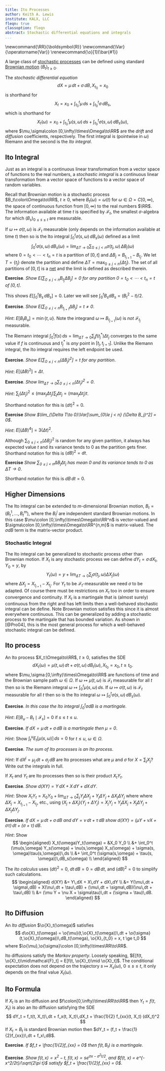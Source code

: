 ```yaml
---
title: Ito Processes
author: Keith A. Lewis
institute: KALX, LLC
fleqn: true
classoption: fleqn
abstract: Stochastic differential equations and integrals
...
```


\newcommand{\RR}{\boldsymbol{R}}
\newcommand{\Var}{\operatorname{Var}}
\renewcommand{\o}[1]{\bar{#1}}

A large class of [stochastic processes](sp.html) can be defined using
standard [Brownian motion](bm.html) $(B_t)_{t\ge 0}$.

The _stochastic differential equation_
$$
	dX = \mu\,dt + \sigma\,dB, X_{t_0} = x_0
$$
is shorthand for
$$
	X_t = x_0 + \int_{t_0}^t \mu\,ds + \int_{t_0}^t \sigma\,dB_s,
$$
which is shorthand for
$$
	X_t(\omega) = x_0 + \int_{t_0}^t \mu(s,\omega)\,ds + \int_{t_0}^t \sigma(s,\omega)\,dB_s(\omega),
$$
where $\mu,\sigma\colon [0,\infty)\times\Omega\to\RR$ are the _drift_ and
_diffusion_ coefficients, respectively.
The first integral is (pointwise in $\omega$) Riemann and the second is the _Ito integral_.

## Ito Integral

Just as an integral is a continuous linear transformation from a vector space of functions to the real
numbers, a _stochastic integral_ is a continuous linear transformation from a vector space of functions
to a vector space of random variables.

Recall that Brownian motion is a stochastic process $B_t\colon\Omega\to\RR$, $t\ge 0$,
where $B_t(\omega) = \omega(t)$ for $\omega\in\Omega = C[0,\infty)$, the space
of continuous function from $[0,\infty)$ to the real numbers $\RR$.
The information available at time $t$ is specified by $\mathcal{F}_t$,
the smallest $\sigma$-algebra for which $(B_s)_{0\le s\le t}$ are measurable.

If $\omega\mapsto\sigma(t, \omega)$ is $\mathcal{F}_t$ measurable (only depends on
the information available at time $t$) then 
so is the Ito integral $\int_0^t \sigma(s, \omega)\,dB_s(\omega)$ defined as a limit
$$
	\int_0^t \sigma(s, \omega)\,dB_s(\omega)
		= \lim_{\Delta T\to 0} \sum_{0\le j < n} \sigma(t_j, \omega)\,\Delta B_j(\omega)
$$
where $0 = t_0 < \cdots < t_n = t$ is a partition of $[0,t]$ and $\Delta B_j = B_{t_{j+1}} - B_{t_j}$.
We let $T = \{t_j\}$ denote the partition and define $\Delta T = \max_{0\le j < n}\{\Delta t_j\}$.
The set of all partitions of $[0,t]$ is a [net](https://en.wikipedia.org/wiki/Net_(mathematics)) and
the limit is defined as described therein.

__Exercise__. _Show $E[\sum_{0\le j < n} B_{t_j}\Delta B_j] = 0$ for any partition
$0 = t_0 < \cdots < t_n = t$ of $[0,t]$_.

This shows $E[\int_0^t B_s\,dB_s] = 0$. Later we will see $\int_0^t B_s dB_s = (B_t^2 - t)/2$.

__Exercise__. _Show $E[\sum_{0\le j < n} B_{t_{j+1}}\Delta B_j] = t \not= 0$_.

_Hint_: $E[B_t B_u] = \min\{t, u\}$. Note the integrand $\omega\mapsto B_{t_{j+1}}(\omega)$
is _not_ $\mathcal{F}_{t_j}$ measurable.

The Riemann integral $\int_0^t f(s)\,ds = \lim_{\Delta T\to 0} \sum_j f(t_j^*)\Delta t_j$ converges
to the same value if $f$ is continuous and $t_j^*$ is _any_ point in $[t_j, t_{j+1}]$.
Unlike the Riemann integral, the Ito integral requires the left endpoint be used.

__Exercise__. _Show $E[\sum_{0\le j < n} (\Delta B_j)^2] = t$ for any partition_.

_Hint_: $E[(\Delta B)^2] = \Delta t$.

__Exercise__. _Show $\lim_{\Delta T\to 0}\sum_{0\le j < n} (\Delta t_j)^2 = 0$_.

_Hint_: $\sum_j (\Delta t_j)^2 \le (\max_j \Delta t_j) \sum_j \Delta t_j = (\max_j \Delta t_j)t$.

Shorthand notation for this is $(dt)^2 = 0$.

__Exercise__ _Show $\lim_{\Delta T\to 0}\Var[\sum_{0\le j < n} (\Delta B_j)^2] = 0$_.

_Hint_: $E[(\Delta B)^4] = 3(\Delta t)^2$.

Although $\sum_{0\le j < n} (\Delta B_j)^2$ is random for any given partition, it always
has expected value $t$ and its variance tends to 0 as the partition gets finer.
Shorthand notation for this is $(dB)^2 = dt$.

__Exercise__ _Show $\sum_{0\le j < n} \Delta B_j \Delta t_j$ has mean 0 and its variance tends to 0
as $\Delta T\to 0$_.

Shorthand notation for this is $dB\,dt = 0$.

## Higher Dimensions

The Ito integral can be extended to $m$-dimensional Brownian motion, $B_t = (B_t^1,\ldots,B_t^m)$,
where the $B_t^j$ are independent standard Brownian motions. In this case
$\mu\colon [0,\infty)\times\Omega\to\RR^n$ is vector-valued
and $\sigma\colon [0,\infty)\times\Omega\to\RR^{n,m}$ is matrix-valued.
The $\sigma dB$ term is the matrix-vector product.

<!--
__Exercise__. _Let $B_t = $\begin{bmatrix}B_t^1\\B_t^2\end{bmatrix}$ be 2-dimensional brownian motion.
	, $\begin{bmatrix} 1\\ \mu\end{bmatrix}$, 
	and $\o{\sigma} = \begin{bmatrix} 0 & 0 \\ 0 & \sigma \end{bmatrix}$.
		Show $d\o{B} = \o{\mu}\,dt + \o{\sigma}\,d\o{B}$ is equivalent to ... _.
-->

### Stochastic Integral

The Ito integral can be generalized to stochastic process other than Brownian motion.
If $X_t$ is any stochastic process we can define $dY_t = \sigma\,dX_t$, $Y_0 = y$, by
$$
	Y_t(\omega) = y + \lim_{\Delta T\to 0}\sum_j \sigma(t_j, \omega) \Delta X_j(\omega)
$$
where $\Delta X_j = X_{t_{j+1}} - X_{t_j}$. For $Y_t$ to be $\mathcal{F}_t$-measurable
we need $\sigma$ to be adapted. Of course there must be restrictions on $X_t$ too in order
to ensure convergence and continuity. If $X_t$ is a martingale that is (almost surely)
continuous from the right and has left limits then a well-behaved stochastic integral can be define.
Note Brownian motion satisfies this since it is almost everywhere continuous.
This can be generalized by adding a stochastic process to the martingale that has bounded variation.
As shown in [@Pro04], this is the most general process
for which a well-behaved stochastic integral can be defined.

## Ito process

An Ito process $X_t:\Omega\to\RR$, $t\ge0$, satisfies the SDE
$$
	dX_t(\omega) = \mu(t,\omega)\,dt + \sigma(t,\omega)\,dB_t(\omega), X_{t_0} = x_0, t\ge t_0.
$$
where $\mu,\sigma:[0,\infty)\times\Omega\to\RR$ are functions of time and the Brownian
sample path $\omega\in\Omega$.
If $\omega\mapsto \mu(t, \omega)$ is $\mathcal{F}_t$ measurable for all $t$ then so is
the Riemann integral $\omega\mapsto \int_0^t \mu(s, \omega)\,ds$.
If $\omega\mapsto \sigma(t, \omega)$ is $\mathcal{F}_t$ measurable for all $t$ then so is
the Ito integral $\omega\mapsto \int_0^t \sigma(s, \omega)\,dB_s(\omega)$.

__Exercise__. _In this case the Ito integral $\int_0^t \sigma dB$ is a martingale._

_Hint_: $E[B_u - B_t\mid\mathcal{F}_s] = 0$ if $s\le t\le u$.

__Exercise__. _If $dX = \mu\,dt + \sigma\,dB$ is a martingale then $\mu = 0$_.

_Hint_: Show $\int_t^u E_t[\mu(s,\omega)]\,ds = 0$ for $t\le u$, $\omega\in\Omega$.

__Exercise__. _The sum of Ito processes is an Ito process_.

_Hint_: If $dX^j = \mu_j\,dt + \sigma_j\,dB$ are Ito processes what are $\mu$ and $\sigma$
for $X = \sum_j X_j$? Write out the integrals in full.

If $X_t$ and $Y_t$ are Ito processes then so is their product $X_tY_t$.

__Exercise__. _Show $d(XY) = Y\,dX + X\,dY + dX\,dY$_.

_Hint_: Show $X_t Y_t = X_0 Y_0 + \lim_{\Delta T\to 0}\sum_j Y_j\Delta X_j + Y_j\Delta Y_j + \Delta X_j\Delta Y_j$
where where $\Delta X_j = X_{t_{j+1}} - X_{t_j}$, etc., using
$(X_j + \Delta X_j)(Y_j + \Delta Y_j) = X_jY_j + Y_j\Delta X_j + X_j\Delta Y_j + \Delta X_j \Delta Y_j$.

__Exercise__. _If $dX = \mu\,dt + \sigma\,dB$ and $dY = \nu\,dt + \tau\,dB$
show $d(XY) = (\mu Y + \nu X + \sigma\tau)\,dt + (\sigma + \tau)\,dB$_.

_Hint_: Show
$$
\begin{aligned}
	X_t(\omega)Y_t(\omega) = &X_0 Y_0 \\
	&+ \int_0^t (\mu(s,\omega) Y_s(\omega) + \nu(s,\omega) X_s(\omega) + \sigma(s, \omega)\tau(s,\omega))\,ds \\
	&+ \int_0^t (\sigma(s,\omega) + \tau(s, \omega))\,dB_s(\omega) \\
\end{aligned}
$$

The _Ito calculus_ uses $(dt)^2 = 0$, $dt\,dB = 0 = dB\,dt$, and $(dB)^2 = 0$ to simplify such calculations.
$$
\begin{aligned}
	d(XY) &= Y\,dX + X\,dY + dX\,dY \\
		&= Y(\mu\,dt + \sigma\,dB) + X(\nu\,dt + \tau\,dB) + (\mu\,dt + \sigma\,dB)(\nu\,dt + \tau\,dB) \\
		&= (\mu Y + \nu X + \sigma\tau)\,dt + (\sigma + \tau)\,dB.
\end{aligned}
$$

## Ito Diffusion

An _Ito diffusion_ $\o{X}_t(\omega)$ satisfies
$$
	d\o{X}_t(\omega) = \o{\mu}(t,\o{X}_t(\omega))\,dt + \o{\sigma}(t,\o{X}_t(\omega))\,dB_t(\omega),
	\o{X}_{t_0} = x, t \ge t_0
$$
where $\o{\mu},\o{\sigma}\colon [0,\infty)\times\RR\to\RR$.

Ito diffusions satisfy the _Markov property_. Loosely speaking,
$E[f(t, \o{X}_t)\mid\mathcal{F}_t] = E[f(t, \o{X}_t)\mid \o{X}_t]$.
The conditional expectation does not depend on
the trajectory $s\mapsto X_s(\omega)$, $0\le s\le t$, it only depends
on the final value $X_t(\omega)$.

<!--
### Higher Dimensions

Let $E^{(t_0,x_0)}[f(t,\o{X}_t)]$, $t \ge t_0$, denote
the expected value of $f(t,X_t)$ when the Ito diffusion $\o{X}_t$ has initial condition $\o{X}_{t_0} = x_0$,

__Theorem__ (Markov property) _$E^{(t, x)}[f(t + h, \o{X}_{t+h})\mid\mathcal{F}_t](\omega)
= E^{(t,\o{X}_t(\omega))}[f(h, \o{X}_h)]$ for $t,h \ge 0$_.
-->

## Ito Formula

If $X_t$ is an Ito diffusion and $f\colon[0,\infty)\times\RR\to\RR$ then $Y_t = f(t, X_t)$ is
also an Ito diffusion satisfying the SDE
$$
	dY_t = f_t(t, X_t)\,dt + f_x(t, X_t)\,dX_t + \frac{1}{2} f_{xx}(t, X_t) (dX_t)^2
$$
If $X_t = B_t$ is standard Brownian motion then
$dY_t = (f_t + \frac{1}{2}f_{xx})\,dt + f_x\,dB$.

__Exercise__. _If $f_t + \frac{1}{2}f_{xx} = 0$ then $f(t,B_t)$ is a martingale_.

__Exercise__. _Show $f(t, x) = x^2 - t$, $f(t, x) = se^{\sigma x - \sigma^2t/2}$,
and $f(t, x) = e^{-x^2/2t}/\sqrt{2\pi t}$
satisfy $f_t + \frac{1}{2}f_{xx} = 0$_.

